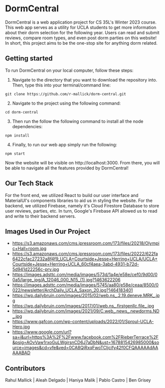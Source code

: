 # DormCentral

DormCentral is a web application project for CS 35L's Winter 2023 course. This web app serves as a utility for UCLA students to get more information about their dorm selection for the following year. Users can read and submit reviews, compare room types, and even post dorm parties on this website! In short, this project aims to be the one-stop site for anything dorm related. 

## Getting started

To run DormCentral on your local computer, follow these steps:

1. Navigate to the directory that you want to download the repository into. Then, type this into your terminal/command line:

```
git clone https://github.com/r-mallick/dorm-central.git
```

2. Navigate to the project using the following command:

```
cd dorm-central
```

3. Then run the follow the following command to install all the node dependencies:

```
npm install
```

4. Finally, to run our web app simply run the following:

```
npm start
```

Now the website will be visible on http://localhost:3000. From there, you will be able to navigate all the features provided by DormCentral!

## Our Tech Stack
For the front end, we utilized React to build our user interface and MaterialUI's components libraries to aid us in styling the website. For the backend, we utilized Firebase, namely it's Cloud Firestore Database to store user reviews, parties, etc. In turn, Google's Firebase API allowed us to read and write to their backend servers. 

## Images Used in Our Project

* https://s3.amazonaws.com/cms.ipressroom.com/173/files/20218/Olympic+Hall+room.jpg
* https://s3.amazonaws.com/cms.ipressroom.com/173/files/20222/622fa6422cfac27232a8f4f9_UCLA+Courtside+Jesse+Herring+UCLA/UCLA+Courtside+Jesse+Herring+UCLA_60cf4aea-3abd-4931-b72d-5d941d22256c-prv.jpg
* https://images.adsttc.com/media/images/573d/1a4e/e58e/cef0/9d00/00a5/large_jpg/A_12046_000_N15_(1).jpg?1463622206
* https://images.adsttc.com/media/images/5745/aa80/e58e/ceaa/8500/0022/newsletter/ArchDaily_UCLA_Saxon_20.jpg?1464183401
* https://wp.dailybruin.com/images/2015/02/web.ns_.2.19.deneve.MRK_.jpg
* https://wp.dailybruin.com/images/2017/01/web.ns_.firstgenllc.file_.jpg
* https://wp.dailybruin.com/images/2021/09/C.web_.news_.newdorms.ND_.jpg
* https://www.gafcon.com/wp-content/uploads/2022/01/Sproul-UCLA-Hero.jpg
* https://www.google.com/url?sa=i&url=https%3A%2F%2Fwww.facebook.com%2FRieberTerrace%2F&psig=AOvVaw1rxoGuLWgirsnCD6J7aDbN&ust=1678815426985000&source=images&cd=vfe&ved=0CA8QjRxqFwoTCIjcify42f0CFQAAAAAdAAAAABAD

## Contributors

Rahul Mallick | Aleah Delgado | Haniya Malik | Pablo Castro | Ben Grisey